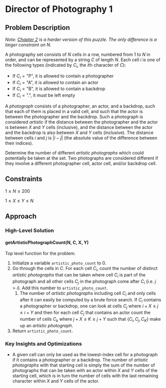 # Director of Photography 1

## Problem Description

*Note: [Chapter 2](../../Level%202/Director%20of%20Photography%202/) is a harder version of this puzzle. The only difference is a larger constraint on $N$.*

A photography set consists of $N$ cells in a row, numbered from $1$ to $N$ in order, and can be represented by a string $C$ of length $N$. Each cell $i$ is one of the following types (indicated by $C_i$, the $i\text{th}$ character of $C$):
- If $C_i = \text{"P"}$, it is allowed to contain a photographer
- If $C_i = \text{"A"}$, it is allowed to contain an actor
- If $C_i = \text{"B"}$, it is allowed to contain a backdrop
- If $C_i = \text{"."}$, it must be left empty

A *photograph* consists of a photographer, an actor, and a backdrop, such that each of them is placed in a valid cell, and such that the actor is between the photographer and the backdrop. Such a photograph is considered *artistic* if the distance between the photographer and the actor is between $X$ and $Y$ cells (inclusive), and the distance between the actor and the backdrop is also between $X$ and $Y$ cells (inclusive). The distance between cells $i$ and $j$ is $|i-j|$  (the absolute value of the difference between their indices).

Determine the number of different *artistic photographs* which could potentially be taken at the set. Two photographs are considered different if they involve a different photographer cell, actor cell, and/or backdrop cell.

## Constraints

$1 \leq N \leq 200$

$1 \leq X \leq Y \leq N$

## Approach

### High-Level Solution

#### getArtisticPhotographCount(N, C, X, Y)

Top level function for the problem.

1. Initialize a variable ```artistic_photo_count``` to $0$.
2. Go through the cells in $C$. For each cell $C_i$, count the number of distinct *artistic photographs* that can be taken where cell $C_i$ is part of the photograph and all other cells $C_j$ in the photograph come after $C_i$ (i.e. $j > i$). Add this number to ```artistic_photo_count```.
    1. The number of *artistic photographs* including cell $C_i$ and only cells after it can easily be computed by a brute force search. If $C_i$ contains a photographer or backdrop, one can look at cells $C_j$ where $i+X \leq j \leq i+Y$ and then for each cell $C_j$ that contains an actor count the number of cells $C_k$ where $j + X \leq K \leq j + Y$ such that $\{C_i, C_j, C_K\}$ make up an *artistic photograph*.
3. Return ```artistic_photo_count```.

### Key Insights and Optimizations

- A given cell can only be used as the lowest-index cell for a photograph if it contains a photographer or a backdrop. The number of *artistic photographs* with that starting cell is simply the sum of the number of photographs that can be taken with an actor within $X$ and $Y$ cells of the starting cell, which is in turn the number of cells with the last remaining character within $X$ and $Y$ cells of the actor.